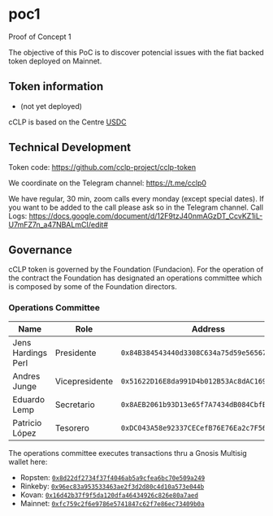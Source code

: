 # poc1
Proof of Concept 1

The objective of this PoC is to discover potencial issues with the fiat backed token deployed on Mainnet.

## Token information

- (not yet deployed)

cCLP is based on the Centre [USDC](https://github.com/centrehq/centre-tokens) 

## Technical Development

Token code: https://github.com/cclp-project/cclp-token

We coordinate on the Telegram channel: https://t.me/cclp0

We have regular, 30 min, zoom calls every monday (except special dates). If you want to be added to the call please ask so in the Telegram channel. Call Logs: https://docs.google.com/document/d/12F9tzJ40nmAGzDT_CcvKZ1iL-U7mFZ7n_a47NBALmCI/edit#

## Governance

cCLP token is governed by the Foundation (Fundacion). For the operation of the contract the Foundation has designated an operations committee which is composed by some of the Foundation directors.

### Operations Committee 

| Name               | Role           | Address                                      |
|--------------------|----------------|----------------------------------------------|
| Jens Hardings Perl | Presidente     | `0x84B384543440d3308C634a75d59e565672E41Ef8` |
| Andres Junge       | Vicepresidente | `0x51622D16E8da991D4b012B53Ac8dAC169010832B` |
| Eduardo Lemp       | Secretario     | `0x8AEB2061b93D13e65f7A7434dB084CbfE7085781` |
| Patricio López     | Tesorero       | `0xDC043A58e92337CECefB76E76Ea2c7F56E9fBF1b` |

The operations committee executes transactions thru a Gnosis Multisig wallet here:

- Ropsten: [`0x8d22df2734f37f4046ab5a9cfea6bc70e509a249`](https://wallet.gnosis.pm/#/wallet/0x8d22df2734f37f4046ab5a9cfea6bc70e509a249)
- Rinkeby: [`0x96ec83a953533463ae2f3d2d80c4d10a573e044b`](https://wallet.gnosis.pm/#/wallet/0x96ec83a953533463ae2f3d2d80c4d10a573e044b) 
- Kovan: [`0x16d42b37f9f5da120dfa46434926c826e80a7aed`](https://wallet.gnosis.pm/#/wallet/0x16d42b37f9f5da120dfa46434926c826e80a7aed)
- Mainnet: [`0xfc759c2f6e9786e5741847c62f7e86ec73409b0a`](https://wallet.gnosis.pm/#/wallet/0xfc759c2f6e9786e5741847c62f7e86ec73409b0a)

